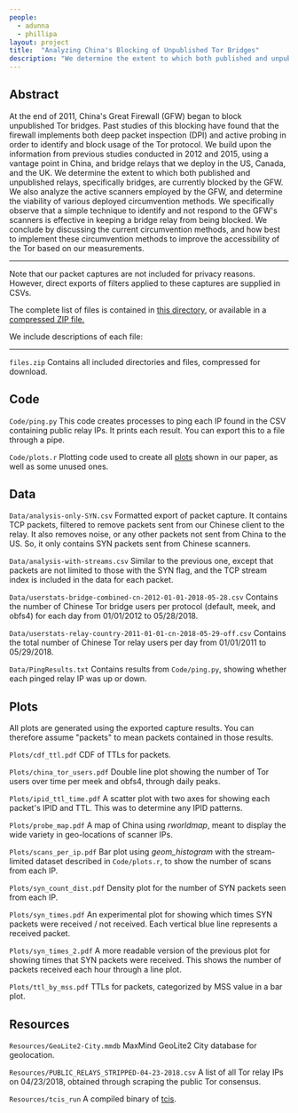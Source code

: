 ```yaml
---
people:
  - adunna
  - phillipa
layout: project
title:  "Analyzing China's Blocking of Unpublished Tor Bridges"
description: "We determine the extent to which both published and unpublished relays, specifically bridges, are blocked by the GFW."
---
```


## Abstract

At the end of 2011, China's Great Firewall (GFW) began to block unpublished Tor bridges. Past studies of this blocking have found that the firewall implements both deep packet inspection (DPI) and active probing in order to identify and block usage of the Tor protocol. We build upon the information from previous studies conducted in 2012 and 2015, using a vantage point in China, and bridge relays that we deploy in the US, Canada, and the UK. We determine the extent to which both published and unpublished relays, specifically bridges, are currently blocked by the GFW. We also analyze the active scanners employed by the GFW, and determine the viability of various deployed circumvention methods. We specifically observe that a simple technique to identify and not respond to the GFW's scanners is effective in keeping a bridge relay from being blocked. We conclude by discussing the current circumvention methods, and how best to implement these circumvention methods to improve the accessibility of the Tor based on our measurements.

----

Note that our packet captures are not included for privacy reasons. However, direct exports of filters applied to these captures are supplied in CSVs.

The complete list of files is contained in [this directory](https://adunna.me/projects/dist/foci-2018-tor/), or available in a [compressed ZIP file.](https://adunna.me/projects/dist/foci-2018-tor/files.zip)

We include descriptions of each file:

----

`files.zip` Contains all included directories and files, compressed for download.

## Code

`Code/ping.py` This code creates processes to ping each IP found in the CSV containing public relay IPs. It prints each result. You can export this to a file through a pipe.

`Code/plots.r` Plotting code used to create all [plots](https://adunna.me/projects/dist/foci-2018-tor/Plots/) shown in our paper, as well as some unused ones.

## Data

`Data/analysis-only-SYN.csv` Formatted export of packet capture. It contains TCP packets, filtered to remove packets sent from our Chinese client to the relay. It also removes noise, or any other packets not sent from China to the US. So, it only contains SYN packets sent from Chinese scanners.

`Data/analysis-with-streams.csv` Similar to the previous one, except that packets are not limited to those with the SYN flag, and the TCP stream index is included in the data for each packet.

`Data/userstats-bridge-combined-cn-2012-01-01-2018-05-28.csv` Contains the number of Chinese Tor bridge users per protocol (default, meek, and obfs4) for each day from 01/01/2012 to 05/28/2018.

`Data/userstats-relay-country-2011-01-01-cn-2018-05-29-off.csv` Contains the total number of Chinese Tor relay users per day from 01/01/2011 to 05/29/2018.

`Data/PingResults.txt` Contains results from `Code/ping.py`, showing whether each pinged relay IP was up or down.

## Plots

All plots are generated using the exported capture results. You can therefore assume "packets" to mean packets contained in those results.

`Plots/cdf_ttl.pdf` CDF of TTLs for packets.

`Plots/china_tor_users.pdf` Double line plot showing the number of Tor users over time per meek and obfs4, through daily peaks.

`Plots/ipid_ttl_time.pdf` A scatter plot with two axes for showing each packet's IPID and TTL. This was to determine any IPID patterns.

`Plots/probe_map.pdf` A map of China using *rworldmap*, meant to display the wide variety in geo-locations of scanner IPs.

`Plots/scans_per_ip.pdf` Bar plot using *geom_histogram* with the stream-limited dataset described in `Code/plots.r`, to show the number of scans from each IP.

`Plots/syn_count_dist.pdf` Density plot for the number of SYN packets seen from each IP.

`Plots/syn_times.pdf` An experimental plot for showing which times SYN packets were received / not received. Each vertical blue line represents a received packet.

`Plots/syn_times_2.pdf` A more readable version of the previous plot for showing times that SYN packets were received. This shows the number of packets received each hour through a line plot.

`Plots/ttl_by_mss.pdf` TTLs for packets, categorized by MSS value in a bar plot.

## Resources

`Resources/GeoLite2-City.mmdb` MaxMind GeoLite2 City database for geolocation.

`Resources/PUBLIC_RELAYS_STRIPPED-04-23-2018.csv` A list of all Tor relay IPs on 04/23/2018, obtained through scraping the public Tor consensus.

`Resources/tcis_run` A compiled binary of [tcis](https://github.com/NullHypothesis/tcis).

